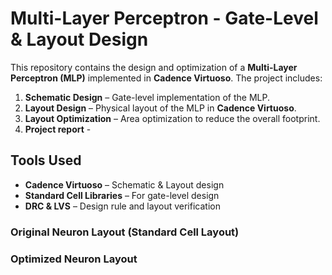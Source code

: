 # Multi-Layer Perceptron - Gate-Level & Layout Design  

This repository contains the design and optimization of a **Multi-Layer Perceptron (MLP)** implemented in **Cadence Virtuoso**. The project includes:  

1. **Schematic Design** – Gate-level implementation of the MLP.  
2. **Layout Design** – Physical layout of the MLP in **Cadence Virtuoso**.  
3. **Layout Optimization** – Area optimization to reduce the overall footprint.
4. **Project report** - 

## Tools Used  
- **Cadence Virtuoso** – Schematic & Layout design  
- **Standard Cell Libraries** – For gate-level design  
- **DRC & LVS** – Design rule and layout verification  

### Original Neuron Layout (Standard Cell Layout)


### Optimized Neuron Layout 

